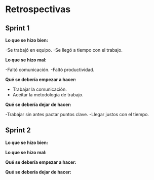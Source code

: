 # Retrospectivas

## Sprint 1

**Lo que se hizo bien:**

-Se trabajó en equipo.
-Se llegó a tiempo con el trabajo.


**Lo que se hizo mal:**

-Faltó comunicación.
-Faltó productividad.

**Qué se debería empezar a hacer:**

- Trabajar la comunicación.
- Aceitar la metodología de trabajo.

**Qué se debería dejar de hacer:**

-Trabajar sin antes pactar puntos clave.
-Llegar justos con el tiempo.

## Sprint 2

**Lo que se hizo bien:**



**Lo que se hizo mal:**


**Qué se debería empezar a hacer:**


**Qué se debería dejar de hacer:**

